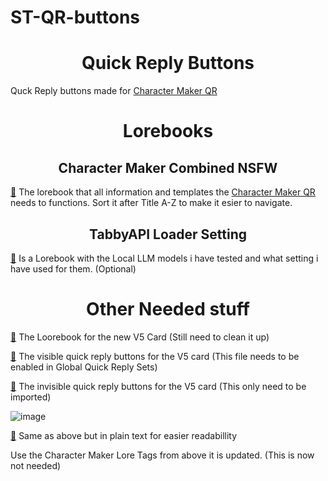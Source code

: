 # ST-QR-buttons

<h1 align='center'>Quick Reply Buttons</h1>


Quck Reply buttons made for [Character Maker QR](https://chub.ai/characters/Drago87/character-maker-sillytavern-quick-reply-driven-0eb2c2852a4f)


<h1 align='center'>Lorebooks</h1>

<h2 align='center'>Character Maker Combined NSFW</h2>

[🔗](https://github.com/drago87/ST-Character-Maker/blob/main/Lorebooks/Character%20Maker%20Combined%20NSFW.json)
The lorebook that all information and templates the [Character Maker QR]([https://chub.ai/characters/Drago87/character-maker-lore-v4-c2bdf3ee5aad](https://chub.ai/characters/Drago87/character-maker-sillytavern-quick-reply-driven-0eb2c2852a4f)) needs to functions.
Sort it after Title A-Z to make it esier to navigate.

<h2 align='center'>TabbyAPI Loader Setting</h2>

[🔗](https://github.com/drago87/ST-Character-Maker/blob/main/Lorebooks/Character%20Maker%20Combined%20NSFW.json)
Is a Lorebook with the Local LLM models i have tested and what setting i have used for them. (Optional)

<h1 align='center'>Other Needed stuff</h1>

[🔗](https://github.com/drago87/ST-Character-Maker/blob/main/Lorebooks/Work%20In%20Progress/Character%20Maker%20Combined%20NSFW.json) The Loorebook for the new V5 Card (Still need to clean it up)

[🔗](https://github.com/drago87/ST-Character-Maker/blob/main/Quick%20Reply%20Buttons/Character%20Maker.json) The visible quick reply buttons for the V5 card (This file needs to be enabled in Global Quick Reply Sets)
 
[🔗](https://chub.ai/characters/Drago87/character-maker-sillytavern-quick-reply-driven-0eb2c2852a4f) The invisible quick reply buttons for the V5 card (This only need to be imported)
 
![image](https://github.com/user-attachments/assets/601ab79c-2b59-40f0-873a-62a6bc629b84)

[🔗](https://github.com/drago87/ST-Character-Maker/tree/main/Quick%20Reply%20Buttons/Work%20In%20Progress%20Plain%20Text) Same as above but in plain text for easier readabillity

Use the Character Maker Lore Tags from above it is updated. (This is now not needed)
